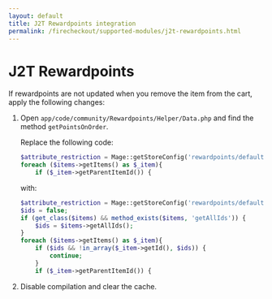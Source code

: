 ```yaml
---
layout: default
title: J2T Rewardpoints integration
permalink: /firecheckout/supported-modules/j2t-rewardpoints.html
---
```


# J2T Rewardpoints

If rewardpoints are not updated when you remove the item from the cart, apply
the following changes:

 1. Open `app/code/community/Rewardpoints/Helper/Data.php` and find the
 method `getPointsOnOrder`.

    Replace the following code:

    ```php
    $attribute_restriction = Mage::getStoreConfig('rewardpoints/default/process_restriction', $storeId);
    foreach ($items->getItems() as $_item){
        if ($_item->getParentItemId()) {
    ```

    with:

    ```php
    $attribute_restriction = Mage::getStoreConfig('rewardpoints/default/process_restriction', $storeId);
    $ids = false;
    if (get_class($items) && method_exists($items, 'getAllIds')) {
        $ids = $items->getAllIds();
    }
    foreach ($items->getItems() as $_item){
        if ($ids && !in_array($_item->getId(), $ids)) {
            continue;
        }
        if ($_item->getParentItemId()) {
    ```

 2. Disable compilation and clear the cache.

